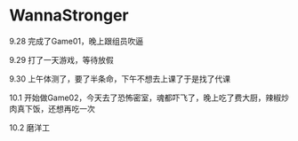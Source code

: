 # WannaStronger
9.28 完成了Game01，晚上跟组员吹逼

9.29 打了一天游戏，等待放假

9.30 上午体测了，要了半条命，下午不想去上课了于是找了代课

10.1 开始做Game02，今天去了恐怖密室，魂都吓飞了，晚上吃了费大厨，辣椒炒肉真下饭，还想再吃一次

10.2 磨洋工
